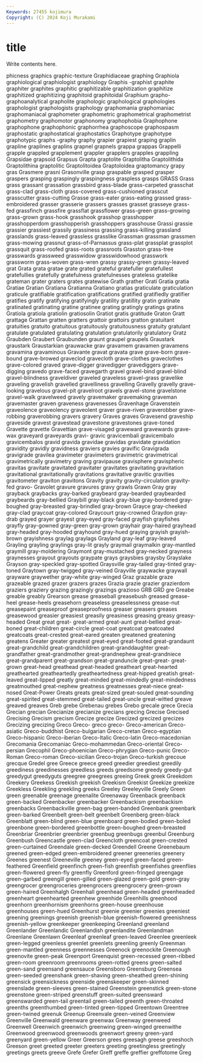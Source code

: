 ```yaml
---
Keywords: 27455 kojimura
Copyright: (C) 2024 Koji Murakami
---
```


# title

Write contents here.



phicness graphics
graphic-texture Graphidiaceae graphing Graphiola graphiological graphiologist graphiology Graphis -graphist graphite
graphiter graphites graphitic graphitizable graphitization graphitize graphitized graphitizing graphitoid graphitoidal
Graphium grapho- graphoanalytical grapholite graphologic graphological graphologies graphologist graphologists graphology
graphomania graphomaniac graphomaniacal graphometer graphometric graphometrical graphometrist graphometry graphomotor graphonomy
graphophobia Graphophone graphophone graphophonic graphorrhea graphoscope graphospasm graphostatic graphostatical graphostatics
Graphotype graphotype graphotypic graphs -graphy graphy grapier grapiest graping graplin
grapline graplines graplins grapnel grapnels grappa grappas Grappelli grapple grappled
grapplement grappler grapplers grapples grappling Grapsidae grapsoid Grapsus Grapta graptolite
Graptolitha Graptolithida Graptolithina graptolitic Graptolitoidea Graptoloidea graptomancy grapy gras Grasmere
grasni Grasonville grasp graspable grasped grasper graspers grasping graspingly graspingness
graspless grasps GRASS Grass grass grassant grassation grassbird grass-blade grass-carpeted
grasschat grass-clad grass-cloth grass-covered grass-cushioned grasscut grasscutter grass-cutting Grasse grass-eater
grass-eating grassed grass-embroidered grasser grasserie grassers grasses grasset grasseye grass-fed
grassfinch grassfire grassflat grassflower grass-green grass-growing grass-grown grass-hook grasshook grasshop
grasshopper grasshopperdom grasshopperish grasshoppers grasshouse Grassi grassie grassier grassiest grassily
grassiness grassing grass-killing grassland grasslands grass-leaved grassless grasslike Grassman grassman
grassmen grass-mowing grassnut grass-of-Parnassus grass-plat grassplat grassplot grassquit grass-roofed grass-roots
grassroots Grasston grass-tree grasswards grassweed grasswidow grasswidowhood grasswork grassworm grass-woven
grass-wren grassy grassy-green grassy-leaved grat Grata grata gratae grate grated
grateful gratefuller gratefullest gratefullies gratefully gratefulness gratefulnesses grateless gratelike grateman
grater graters grates gratewise Grath grather Grati Gratia gratia Gratiae
Gratian Gratiana Gratianna Gratiano gratias graticulate graticulation graticule gratifiable gratification
gratifications gratified gratifiedly gratifier gratifies gratify gratifying gratifyingly gratility gratillity
gratin gratinate gratinated gratinating gratine gratinee grating gratingly gratings gratins
Gratiola gratiola gratiolin gratiosolin Gratiot gratis gratitude Graton Gratt grattage
Grattan gratten gratters grattoir grattoirs gratton gratuitant gratuities gratuito gratuitous
gratuitously gratuitousness gratuity gratulant gratulate gratulated gratulating gratulation gratulatorily gratulatory
Gratz Graubden Graubert Graubunden graunt graupel graupels Graustark graustark Graustarkian
grauwacke grav gravamem gravamen gravamens gravamina gravaminous Gravante gravat gravata
grave grave-born grave-bound grave-browed graveclod gravecloth grave-clothes graveclothes grave-colored graved
grave-digger gravedigger gravediggers grave-digging gravedo grave-faced gravegarth gravel gravel-bind gravel-blind
gravel-blindness graveldiver graveled graveless gravel-grass gravelike graveling gravelish gravelled gravelliness
gravelling Gravelly gravelly grave-looking gravelous gravel-pit gravelroot gravels gravel-stone gravelstone
gravel-walk gravelweed gravely gravemaker gravemaking graveman gravemaster graven graveness gravenesses
Gravenhage Gravenstein graveolence graveolency graveolent graver grave-riven graverobber grave-robbing graverobbing
gravers gravery Graves graves Gravesend graveship graveside gravest gravestead gravestone
gravestones grave-toned Gravette gravette Gravettian grave-visaged graveward gravewards grave-wax graveyard
graveyards gravi- gravic gravicembali gravicembalo gravicembalos gravid gravida gravidae gravidas
gravidate gravidation gravidity gravidly gravidness graviers gravies gravific Gravigrada gravigrade
gravilea gravimeter gravimeters gravimetric gravimetrical gravimetrically gravimetry graving gravipause gravisphere
gravispheric gravitas gravitate gravitated gravitater gravitates gravitating gravitation gravitational gravitationally
gravitations gravitative gravitic gravities gravitometer graviton gravitons Gravity gravity gravity-circulation
gravity-fed gravo- Gravolet gravure gravures gravy grawls Grawn Gray gray
grayback graybacks gray-barked graybeard gray-bearded graybearded graybeards gray-bellied Graybill gray-black
gray-blue gray-bordered gray-boughed gray-breasted gray-brindled gray-brown Grayce gray-cheeked gray-clad graycoat
gray-colored Graycourt gray-crowned Graydon gray-drab grayed grayer grayest gray-eyed gray-faced
grayfish grayfishes grayfly gray-gowned gray-green gray-grown grayhair gray-haired grayhead gray-headed
gray-hooded grayhound gray-hued graying grayish grayish-brown grayishness graylag graylags Grayland
gray-leaf gray-leaved Grayling grayling graylings gray-lit grayly graymail graymalkin gray-mantled
graymill gray-moldering Graymont gray-mustached gray-necked grayness graynesses grayout grayouts graypate
grays graysbies graysby Grayslake Grayson gray-speckled gray-spotted Graysville gray-tailed gray-tinted
gray-toned Graytown gray-twigged gray-veined Grayville graywacke graywall grayware graywether gray-white
gray-winged Graz grazable graze grazeable grazed grazer grazers grazes Grazia
grazie grazier grazierdom graziers graziery grazing grazingly grazings grazioso GRB
GRD gre Greabe greable greably Grearson grease greaseball greasebush greased
grease-heel grease-heels greasehorn greaseless greaselessness grease-nut greasepaint greaseproof greaseproofness greaser
greasers greases greasewood greasier greasiest greasily greasiness greasing greasy greasy-headed
Great great great- great-armed great-aunt great-bellied great-boned great-children great-circle great-coat
greatcoat greatcoated greatcoats great-crested great-eared greaten greatened greatening greatens Greater
greater greatest great-eyed great-footed great-grandaunt great-grandchild great-grandchildren great-granddaughter great-grandfather great-grandmother
great-grandnephew great-grandniece great-grandparent great-grandson great-granduncle great-great- great-grown great-head greathead great-headed
greatheart great-hearted greathearted greatheartedly greatheartedness great-hipped greatish great-leaved great-lipped greatly
great-minded great-mindedly great-mindedness greatmouthed great-nephew greatness greatnesses great-niece great-nosed Great-Power
Greats greats great-sized great-souled great-sounding great-spirited great-stemmed great-tailed great-uncle great-witted
greave greaved greaves Greb grebe Grebenau grebes Grebo grecale grece
Grecia Grecian grecian Grecianize grecianize grecians grecing Grecise Grecised Grecising
Grecism grecism Grecize grecize Grecized grecized grecizes Grecizing grecizing Greco
Greco- greco greco- Greco-american Greco-asiatic Greco-buddhist Greco-bulgarian Greco-cretan Greco-egyptian Greco-hispanic
Greco-iberian Greco-Italic Greco-latin Greco-macedonian Grecomania Grecomaniac Greco-mohammedan Greco-oriental Greco-persian Grecophil
Greco-phoenician Greco-phrygian Greco-punic Greco-Roman Greco-roman Greco-sicilian Greco-trojan Greco-turkish grecoue grecque
Gredel gree Greece greece greed greedier greediest greedily greediness greedinesses
greedless greeds greedsome greedy greedy-gut greedygut greedyguts greegree greegrees greeing
Greek greek Greekdom Greekery Greekess Greekish greekish Greekism Greekist Greekize
greekize Greekless Greekling greekling greeks Greeley Greeleyville Greely Green green
greenable greenage greenalite Greenaway Greenback greenback green-backed Greenbacker greenbacker Greenbackism
greenbackism greenbacks Greenbackville green-bag green-banded Greenbank greenbark green-barked Greenbelt green-belt
greenbelt Greenberg green-black Greenblatt green-blind green-blue greenboard green-bodied green-boled greenbone
green-bordered greenbottle green-boughed green-breasted Greenbriar Greenbrier greenbrier greenbug greenbugs greenbul
Greenburg Greenbush Greencastle green-clad Greencloth greencoat green-crested green-curtained Greendale green-decked
Greendell Greene Greenebaum greened green-edged green-embroidered greener greeneries greenery Greenes
greenest Greeneville greeney green-eyed green-faced green-feathered Greenfield greenfinch green-fish greenfish
greenfishes greenflies green-flowered green-fly greenfly Greenford green-fringed greengage green-garbed greengill
green-gilled green-glazed green-gold green-gray greengrocer greengroceries greengrocers greengrocery green-grown green-haired
Greenhalgh Greenhall greenhead green-headed greenheaded greenheart greenhearted greenhew greenhide Greenhills
greenhood greenhorn greenhornism greenhorns green-house greenhouse greenhouses green-hued Greenhurst greenie
greenier greenies greeniest greening greenings greenish greenish-blue greenish-flowered greenishness greenish-yellow
greenkeeper greenkeeping Greenland greenland Greenlander Greenlandic Greenlandish greenlandite Greenlandman Greenlane
Greenlawn Greenleaf greenleaf green-leaved Greenlee greenleek green-legged greenless greenlet greenlets
greenling greenly Greenman green-mantled greenness greennesses Greenock greenockite Greenough greenovite
green-peak Greenport Greenquist green-recessed green-ribbed green-room greenroom greenrooms green-rotted greens
green-salted green-sand greensand greensauce Greensboro Greensburg Greensea green-seeded greenshank green-shaving
green-sheathed green-shining greensick greensickness greenside greenskeeper green-skinned greenslade green-sleeves green-stained
Greenstein greenstick green-stone greenstone green-striped greenstuff green-suited greensward greenswarded green-tail
greentail green-tailed greenth green-throated greenths greenthumbed green-tinted green-tipped Greentown Greentree
green-twined greenuk Greenup Greenvale green-veined Greenview Greenville Greenwald greenware greenwax
Greenway greenweed Greenwell Greenwich greenwich greenwing green-winged greenwithe Greenwood greenwood
greenwoods greenwort greeny green-yard greenyard green-yellow Greer Greerson grees greesagh
greese greeshoch Greeson greet greeted greeter greeters greeting greetingless greetingly
greetings greets greeve Grefe Grefer Greff greffe greffier greffotome Greg
